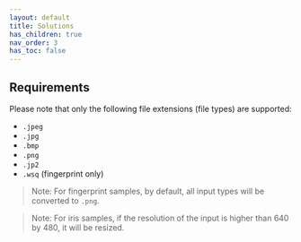 ```yaml
---
layout: default
title: Solutions
has_children: true
nav_order: 3
has_toc: false
---
```


## Requirements

Please note that only the following file extensions (file types) are supported:

* `.jpeg`
* `.jpg`
* `.bmp`
* `.png`
* `.jp2`
* `.wsq` (fingerprint only)

> Note: For fingerprint samples, by default, all input types will be converted to `.png`.

> Note: For iris samples, if the resolution of the input is higher than 640 by 480, it will be resized.